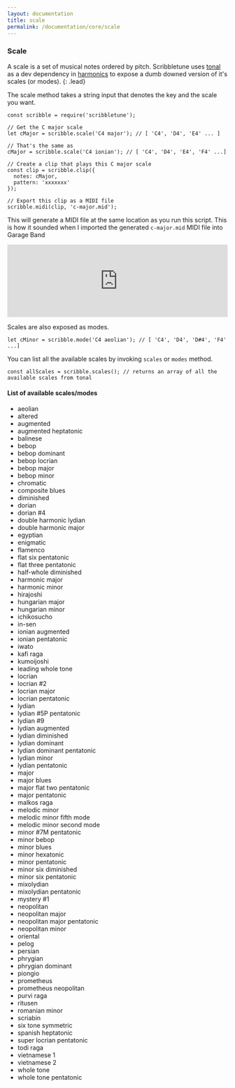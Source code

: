 ```yaml
---
layout: documentation
title: scale
permalink: /documentation/core/scale
---
```


### Scale
A scale is a set of musical notes ordered by pitch. Scribbletune uses [tonal](https://github.com/danigb/tonal) as a dev dependency in [harmonics](https://github.com/scribbletune/harmonics) to expose a dumb downed version of it's scales (or modes).
{: .lead}

The scale method takes a string input that denotes the key and the scale you want.

```
const scribble = require('scribbletune');

// Get the C major scale
let cMajor = scribble.scale('C4 major'); // [ 'C4', 'D4', 'E4' ... ]

// That's the same as
cMajor = scribble.scale('C4 ionian'); // [ 'C4', 'D4', 'E4', 'F4' ...]

// Create a clip that plays this C major scale
const clip = scribble.clip({
  notes: cMajor,
  pattern: 'xxxxxxx'
});

// Export this clip as a MIDI file
scribble.midi(clip, 'c-major.mid');
```
This will generate a MIDI file at the same location as you run this script. This is how it sounded when I imported the generated `c-major.mid` MIDI file into Garage Band

<iframe width="100%" height="166" scrolling="no" frameborder="no" allow="autoplay" src="https://w.soundcloud.com/player/?url=https%3A//api.soundcloud.com/tracks/247076595&color=%232e2e2e&auto_play=false&hide_related=false&show_comments=true&show_user=true&show_reposts=false&show_teaser=true"></iframe>

Scales are also exposed as modes.
```
let cMinor = scribble.mode('C4 aeolian'); // [ 'C4', 'D4', 'D#4', 'F4' ...]
```

You can list all the available scales by invoking `scales` or `modes` method.

```
const allScales = scribble.scales(); // returns an array of all the available scales from tonal
```

#### List of available scales/modes

- aeolian
- altered
- augmented
- augmented heptatonic
- balinese
- bebop
- bebop dominant
- bebop locrian
- bebop major
- bebop minor
- chromatic
- composite blues
- diminished
- dorian
- dorian #4
- double harmonic lydian
- double harmonic major
- egyptian
- enigmatic
- flamenco
- flat six pentatonic
- flat three pentatonic
- half-whole diminished
- harmonic major
- harmonic minor
- hirajoshi
- hungarian major
- hungarian minor
- ichikosucho
- in-sen
- ionian augmented
- ionian pentatonic
- iwato
- kafi raga
- kumoijoshi
- leading whole tone
- locrian
- locrian #2
- locrian major
- locrian pentatonic
- lydian
- lydian #5P pentatonic
- lydian #9
- lydian augmented
- lydian diminished
- lydian dominant
- lydian dominant pentatonic
- lydian minor
- lydian pentatonic
- major
- major blues
- major flat two pentatonic
- major pentatonic
- malkos raga
- melodic minor
- melodic minor fifth mode
- melodic minor second mode
- minor #7M pentatonic
- minor bebop
- minor blues
- minor hexatonic
- minor pentatonic
- minor six diminished
- minor six pentatonic
- mixolydian
- mixolydian pentatonic
- mystery #1
- neopolitan
- neopolitan major
- neopolitan major pentatonic
- neopolitan minor
- oriental
- pelog
- persian
- phrygian
- phrygian dominant
- piongio
- prometheus
- prometheus neopolitan
- purvi raga
- ritusen
- romanian minor
- scriabin
- six tone symmetric
- spanish heptatonic
- super locrian pentatonic
- todi raga
- vietnamese 1
- vietnamese 2
- whole tone
- whole tone pentatonic
